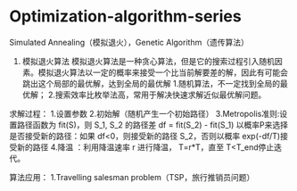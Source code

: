 # Optimization-algorithm-series
Simulated Annealing（模拟退火），Genetic Algorithm（遗传算法）


1. 模拟退火算法
模拟退火算法是一种贪心算法，但是它的搜索过程引入随机因素。模拟退火算法以一定的概率来接受一个比当前解要差的解，因此有可能会跳出这个局部的最优解，达到全局的最优解
1.随机算法，不一定找到全局的最优解；
2.搜索效率比枚举法高，常用于解决快速求解近似最优解问题。

求解过程：
1.设置参数
2.初始解（随机产生一个初始路径）
3.Metropolis准则:设置路径函数为 fit(S)，则 S_1, S_2 的路径差 df = fit(S_2) - fit(S_1)
   以概率P来选择是否接受新的路径：如果 df<0，则接受新的路径 S_2，否则以概率 exp(-df/T)接受新的路径
4.降温 ：利用降温速率 r 进行降温， T=r*T，直至 T<T_end停止迭代。

算法应用：
1.Travelling salesman problem（TSP，旅行推销员问题）


